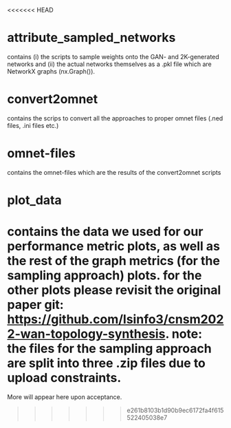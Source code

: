 <<<<<<< HEAD
# attribute_sampled_networks
contains (i) the scripts to sample weights onto the GAN- and 2K-generated networks and (ii) the actual networks themselves as a .pkl file which are NetworkX graphs (nx.Graph()).

# convert2omnet
contains the scrips to convert all the approaches to proper omnet files (.ned files, .ini files etc.)

# omnet-files
contains the omnet-files which are the results of the convert2omnet scripts

# plot_data
contains the data we used for our performance metric plots, as well as the rest of the graph metrics (for the sampling approach) plots. for the other plots please revisit the original paper git: https://github.com/lsinfo3/cnsm2022-wan-topology-synthesis. note: the files for the sampling approach are split into three .zip files due to upload constraints.
=======
More will appear here upon acceptance.
>>>>>>> e261b8103b1d90b9ec6172fa4f615522405038e7
